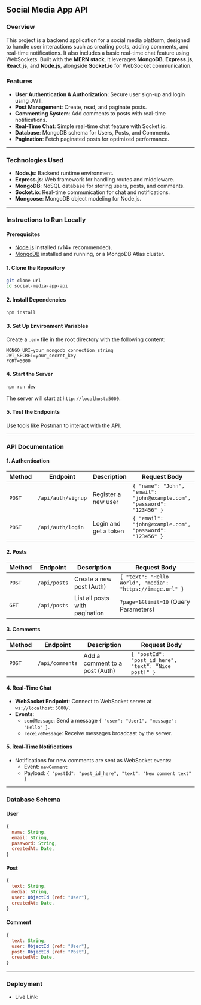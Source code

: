 ## Social Media App API

### **Overview**
This project is a backend application for a social media platform, designed to handle user interactions such as creating posts, adding comments, and real-time notifications. It also includes a basic real-time chat feature using WebSockets. Built with the **MERN stack**, it leverages **MongoDB**, **Express.js**, **React.js**, and **Node.js**, alongside **Socket.io** for WebSocket communication.

### **Features**
- **User Authentication & Authorization**: Secure user sign-up and login using JWT.
- **Post Management**: Create, read, and paginate posts.
- **Commenting System**: Add comments to posts with real-time notifications.
- **Real-Time Chat**: Simple real-time chat feature with Socket.io.
- **Database**: MongoDB schema for Users, Posts, and Comments.
- **Pagination**: Fetch paginated posts for optimized performance.

---

### **Technologies Used**
- **Node.js**: Backend runtime environment.
- **Express.js**: Web framework for handling routes and middleware.
- **MongoDB**: NoSQL database for storing users, posts, and comments.
- **Socket.io**: Real-time communication for chat and notifications.
- **Mongoose**: MongoDB object modeling for Node.js.

---

### **Instructions to Run Locally**

#### **Prerequisites**
- [Node.js](https://nodejs.org/) installed (v14+ recommended).
- [MongoDB](https://www.mongodb.com/) installed and running, or a MongoDB Atlas cluster.

#### **1. Clone the Repository**
```bash
git clone url
cd social-media-app-api
```

#### **2. Install Dependencies**
```bash
npm install
```

#### **3. Set Up Environment Variables**
Create a `.env` file in the root directory with the following content:
```env
MONGO_URI=your_mongodb_connection_string
JWT_SECRET=your_secret_key
PORT=5000
```

#### **4. Start the Server**
```bash
npm run dev
```
The server will start at `http://localhost:5000`.

#### **5. Test the Endpoints**
Use tools like [Postman](https://www.postman.com/) to interact with the API.

---

### **API Documentation**

#### **1. Authentication**

| Method | Endpoint              | Description              | Request Body                             |
|--------|-----------------------|--------------------------|------------------------------------------|
| `POST` | `/api/auth/signup`    | Register a new user      | `{ "name": "John", "email": "john@example.com", "password": "123456" }` |
| `POST` | `/api/auth/login`     | Login and get a token    | `{ "email": "john@example.com", "password": "123456" }` |

#### **2. Posts**

| Method | Endpoint              | Description                  | Request Body                             |
|--------|-----------------------|------------------------------|------------------------------------------|
| `POST` | `/api/posts`          | Create a new post (Auth)     | `{ "text": "Hello World", "media": "https://image.url" }` |
| `GET`  | `/api/posts`          | List all posts with pagination | `?page=1&limit=10` (Query Parameters)   |

#### **3. Comments**

| Method | Endpoint              | Description                  | Request Body                             |
|--------|-----------------------|------------------------------|------------------------------------------|
| `POST` | `/api/comments`       | Add a comment to a post (Auth) | `{ "postId": "post_id_here", "text": "Nice post!" }` |

#### **4. Real-Time Chat**
- **WebSocket Endpoint**: Connect to WebSocket server at `ws://localhost:5000/`.
- **Events**:
  - `sendMessage`: Send a message `{ "user": "User1", "message": "Hello" }`.
  - `receiveMessage`: Receive messages broadcast by the server.

#### **5. Real-Time Notifications**
- Notifications for new comments are sent as WebSocket events:
  - Event: `newComment`
  - Payload: `{ "postId": "post_id_here", "text": "New comment text" }`

---

### **Database Schema**

#### **User**
```javascript
{
  name: String,
  email: String,
  password: String,
  createdAt: Date,
}
```

#### **Post**
```javascript
{
  text: String,
  media: String,
  user: ObjectId (ref: "User"),
  createdAt: Date,
}
```

#### **Comment**
```javascript
{
  text: String,
  user: ObjectId (ref: "User"),
  post: ObjectId (ref: "Post"),
  createdAt: Date,
}
```

---

### **Deployment**
- Live Link: 
